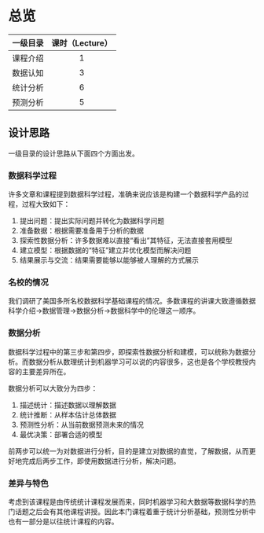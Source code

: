 # 总览

| 一级目录       | 课时（Lecture） |
| -------------- | :---------------: |
| 课程介绍 | 1               |
| 数据认知 | 3               |
| 统计分析       | 6              |
| 预测分析     | 5               |

## 设计思路

一级目录的设计思路从下面四个方面出发。

### 数据科学过程

许多文章和课程提到数据科学过程，准确来说应该是构建一个数据科学产品的过程，过程大致如下：

1. 提出问题：提出实际问题并转化为数据科学问题
2. 准备数据：根据需要准备用于分析的数据
3. 探索性数据分析：许多数据难以直接“看出”其特征，无法直接套用模型
4. 建立模型：根据数据的“特征”建立并优化模型而解决问题
5. 结果展示与交流：结果需要能够以能够被人理解的方式展示

### 名校的情况

我们调研了美国多所名校数据科学基础课程的情况。多数课程的讲课大致遵循数据科学介绍->数据管理->数据分析->数据科学中的伦理这一顺序。

### 数据分析

数据科学过程中的第三步和第四步，即探索性数据分析和建模，可以统称为数据分析。而数据分析从数理统计到机器学习可以说的内容很多，这也是各个学校教授内容的主要差异所在。

数据分析可以大致分为四步：

1. 描述统计：描述数据以理解数据
2. 统计推断：从样本估计总体数据
3. 预测性分析：从当前数据预测未来的情况
4. 最优决策：部署合适的模型

前两步可以统一为对数据进行分析，目的是建立对数据的直觉，了解数据，从而更好地完成后两步工作，即使用数据进行分析，解决问题。

### 差异与特色

考虑到该课程是由传统统计课程发展而来，同时机器学习和大数据等数据科学的热门话题之后会有其他课程讲授。因此本门课程着重于统计分析基础，预测性分析中也有一部分是以往统计课程的内容。